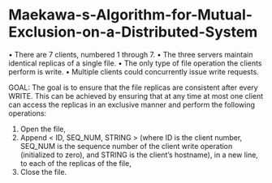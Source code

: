 # Maekawa-s-Algorithm-for-Mutual-Exclusion-on-a-Distributed-System
• There are 7 clients, numbered 1 through 7. 
• The three servers maintain identical replicas of a single file. 
• The only type of file operation the clients perform is write. 
• Multiple clients could concurrently issue write requests.  

GOAL: The goal is to ensure that the file replicas are consistent after every WRITE. 
This can be achieved by ensuring that at any time at most one client can access the replicas in an exclusive manner and perform the following operations: 
1. Open the file, 
2. Append &lt; ID, SEQ_NUM, STRING > (where ID is the client number, SEQ_NUM is the sequence number of the client write operation (initialized to zero), and STRING is the client’s hostname), in a new line, to each of the replicas of the file, 
3. Close the file.
